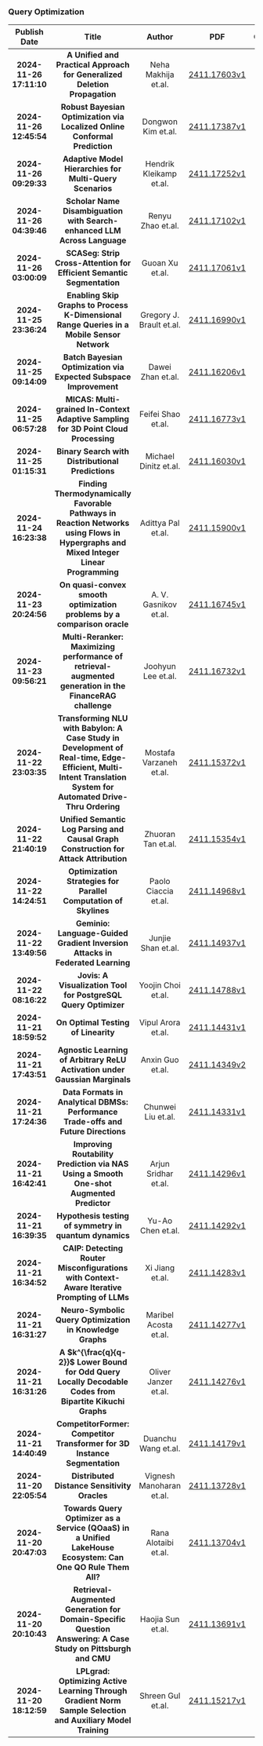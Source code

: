 
### Query Optimization
|Publish Date|Title|Author|PDF|Code|
| :---: | :---: | :---: | :---: | :---: |
|**2024-11-26 17:11:10**|**A Unified and Practical Approach for Generalized Deletion Propagation**|Neha Makhija et.al.|[2411.17603v1](http://arxiv.org/abs/2411.17603v1)|null|
|**2024-11-26 12:45:54**|**Robust Bayesian Optimization via Localized Online Conformal Prediction**|Dongwon Kim et.al.|[2411.17387v1](http://arxiv.org/abs/2411.17387v1)|null|
|**2024-11-26 09:29:33**|**Adaptive Model Hierarchies for Multi-Query Scenarios**|Hendrik Kleikamp et.al.|[2411.17252v1](http://arxiv.org/abs/2411.17252v1)|null|
|**2024-11-26 04:39:46**|**Scholar Name Disambiguation with Search-enhanced LLM Across Language**|Renyu Zhao et.al.|[2411.17102v1](http://arxiv.org/abs/2411.17102v1)|null|
|**2024-11-26 03:00:09**|**SCASeg: Strip Cross-Attention for Efficient Semantic Segmentation**|Guoan Xu et.al.|[2411.17061v1](http://arxiv.org/abs/2411.17061v1)|null|
|**2024-11-25 23:36:24**|**Enabling Skip Graphs to Process K-Dimensional Range Queries in a Mobile   Sensor Network**|Gregory J. Brault et.al.|[2411.16990v1](http://arxiv.org/abs/2411.16990v1)|null|
|**2024-11-25 09:14:09**|**Batch Bayesian Optimization via Expected Subspace Improvement**|Dawei Zhan et.al.|[2411.16206v1](http://arxiv.org/abs/2411.16206v1)|[link](https://github.com/zhandawei/Expected_Subspace_Improvement_Batch_Bayesian_Optimization)|
|**2024-11-25 06:57:28**|**MICAS: Multi-grained In-Context Adaptive Sampling for 3D Point Cloud   Processing**|Feifei Shao et.al.|[2411.16773v1](http://arxiv.org/abs/2411.16773v1)|null|
|**2024-11-25 01:15:31**|**Binary Search with Distributional Predictions**|Michael Dinitz et.al.|[2411.16030v1](http://arxiv.org/abs/2411.16030v1)|null|
|**2024-11-24 16:23:38**|**Finding Thermodynamically Favorable Pathways in Reaction Networks using   Flows in Hypergraphs and Mixed Integer Linear Programming**|Adittya Pal et.al.|[2411.15900v1](http://arxiv.org/abs/2411.15900v1)|null|
|**2024-11-23 20:24:56**|**On quasi-convex smooth optimization problems by a comparison oracle**|A. V. Gasnikov et.al.|[2411.16745v1](http://arxiv.org/abs/2411.16745v1)|null|
|**2024-11-23 09:56:21**|**Multi-Reranker: Maximizing performance of retrieval-augmented generation   in the FinanceRAG challenge**|Joohyun Lee et.al.|[2411.16732v1](http://arxiv.org/abs/2411.16732v1)|[link](https://github.com/cv-lee/financerag)|
|**2024-11-22 23:03:35**|**Transforming NLU with Babylon: A Case Study in Development of Real-time,   Edge-Efficient, Multi-Intent Translation System for Automated Drive-Thru   Ordering**|Mostafa Varzaneh et.al.|[2411.15372v1](http://arxiv.org/abs/2411.15372v1)|null|
|**2024-11-22 21:40:19**|**Unified Semantic Log Parsing and Causal Graph Construction for Attack   Attribution**|Zhuoran Tan et.al.|[2411.15354v1](http://arxiv.org/abs/2411.15354v1)|null|
|**2024-11-22 14:24:51**|**Optimization Strategies for Parallel Computation of Skylines**|Paolo Ciaccia et.al.|[2411.14968v1](http://arxiv.org/abs/2411.14968v1)|null|
|**2024-11-22 13:49:56**|**Geminio: Language-Guided Gradient Inversion Attacks in Federated   Learning**|Junjie Shan et.al.|[2411.14937v1](http://arxiv.org/abs/2411.14937v1)|[link](https://github.com/HKU-TASR/Geminio)|
|**2024-11-22 08:16:22**|**Jovis: A Visualization Tool for PostgreSQL Query Optimizer**|Yoojin Choi et.al.|[2411.14788v1](http://arxiv.org/abs/2411.14788v1)|[link](https://github.com/snu-jovis)|
|**2024-11-21 18:59:52**|**On Optimal Testing of Linearity**|Vipul Arora et.al.|[2411.14431v1](http://arxiv.org/abs/2411.14431v1)|null|
|**2024-11-21 17:43:51**|**Agnostic Learning of Arbitrary ReLU Activation under Gaussian Marginals**|Anxin Guo et.al.|[2411.14349v2](http://arxiv.org/abs/2411.14349v2)|null|
|**2024-11-21 17:24:36**|**Data Formats in Analytical DBMSs: Performance Trade-offs and Future   Directions**|Chunwei Liu et.al.|[2411.14331v1](http://arxiv.org/abs/2411.14331v1)|null|
|**2024-11-21 16:42:41**|**Improving Routability Prediction via NAS Using a Smooth One-shot   Augmented Predictor**|Arjun Sridhar et.al.|[2411.14296v1](http://arxiv.org/abs/2411.14296v1)|null|
|**2024-11-21 16:39:35**|**Hypothesis testing of symmetry in quantum dynamics**|Yu-Ao Chen et.al.|[2411.14292v1](http://arxiv.org/abs/2411.14292v1)|null|
|**2024-11-21 16:34:52**|**CAIP: Detecting Router Misconfigurations with Context-Aware Iterative   Prompting of LLMs**|Xi Jiang et.al.|[2411.14283v1](http://arxiv.org/abs/2411.14283v1)|null|
|**2024-11-21 16:31:27**|**Neuro-Symbolic Query Optimization in Knowledge Graphs**|Maribel Acosta et.al.|[2411.14277v1](http://arxiv.org/abs/2411.14277v1)|null|
|**2024-11-21 16:31:26**|**A $k^{\frac{q}{q-2}}$ Lower Bound for Odd Query Locally Decodable Codes   from Bipartite Kikuchi Graphs**|Oliver Janzer et.al.|[2411.14276v1](http://arxiv.org/abs/2411.14276v1)|null|
|**2024-11-21 14:40:49**|**CompetitorFormer: Competitor Transformer for 3D Instance Segmentation**|Duanchu Wang et.al.|[2411.14179v1](http://arxiv.org/abs/2411.14179v1)|null|
|**2024-11-20 22:05:54**|**Distributed Distance Sensitivity Oracles**|Vignesh Manoharan et.al.|[2411.13728v1](http://arxiv.org/abs/2411.13728v1)|null|
|**2024-11-20 20:47:03**|**Towards Query Optimizer as a Service (QOaaS) in a Unified LakeHouse   Ecosystem: Can One QO Rule Them All?**|Rana Alotaibi et.al.|[2411.13704v1](http://arxiv.org/abs/2411.13704v1)|null|
|**2024-11-20 20:10:43**|**Retrieval-Augmented Generation for Domain-Specific Question Answering: A   Case Study on Pittsburgh and CMU**|Haojia Sun et.al.|[2411.13691v1](http://arxiv.org/abs/2411.13691v1)|null|
|**2024-11-20 18:12:59**|**LPLgrad: Optimizing Active Learning Through Gradient Norm Sample   Selection and Auxiliary Model Training**|Shreen Gul et.al.|[2411.15217v1](http://arxiv.org/abs/2411.15217v1)|null|
